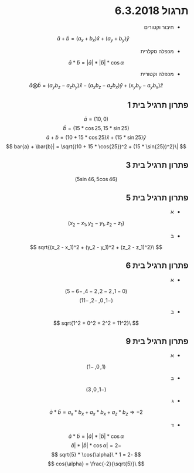 <style>
    html {
        direction: rtl;
    }
    eqn {
        direction: ltr;
    }
</style>
# תרגול 6.3.2018 
* חיבור וקטורים

  $$\bar{a} + \bar{b} = (a_x + b_x)\hat{x} + (a_y + b_y)\hat{y}$$
* מכפלה סקלרית

$$\bar{a} * \bar{b} = |\bar{a}| * |\bar{b}| * \cos{\alpha}$$

* מכפלה וקטורית

$$\bar{a} \bigotimes \bar{b} = (a_yb_z-a_zb_y)\hat{x} - (a_xb_z-a_zb_x)\hat{y} + (x_yb_y-a_yb_x)\hat{z}$$

## פתרון תרגיל בית 1

$$ \bar{a} = (10, 0) $$
$$ \bar{b} = (15 * \cos{25}, 15 * \sin{25}) $$
$$ \bar{a} + \bar{b} = (10 + 15 * \cos{25}) \hat{x} + (15 * \sin{25})\hat{y} $$
$$ |\bar{a} + \bar{b}| = \sqrt{(10 + 15 * \cos{25})^2 + (15 * \sin{25})^2} $$

## פתרון תרגיל בית 3

$$ (5\sin{46}, 5\cos{46}) $$

## פתרון תרגיל בית 5
* א

$$ (x_2 - x_1, y_2 - y_1, z_2 - z_1) $$
* ב

$$ \sqrt{(x_2 - x_1)^2 + (y_2 - y_1)^2 + (z_2 - z_1)^2} $$

## פתרון תרגיל בית 6
* א

$$ (0 - 1, 2 - 2, 2 - 4, -6 - 5) $$
$$ (-1, 0, -2, -11) $$
* ב

$$ \sqrt{1^2 + 0^2 + 2^2 + 11^2} $$

## פתרון תרגיל בית 9
* א

$$ (1, 0, -1) $$
* ב

$$ (-1, 0, 3) $$
* ג

$$ \bar{a} * \bar{b} = a_x*b_x + a_x*b_x + a_z*b_z \Rightarrow -2 $$
* ד

$$ \bar{a} * \bar{b} = |\bar{a}| * |\bar{b}| * \cos{\alpha} $$
$$ -2 = |\bar{a}| * |\bar{b}| * \cos{\alpha} $$
$$ -2 = 1 * \sqrt{5} * \cos{\alpha} $$
$$ \cos{\alpha} = \frac{-2}{\sqrt{5}}  $$

